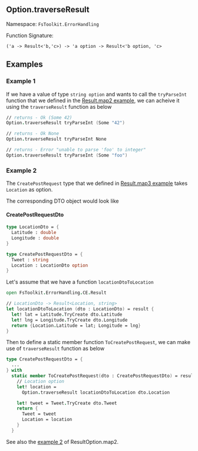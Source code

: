 ## Option.traverseResult

Namespace: `FsToolkit.ErrorHandling`

Function Signature:

```
('a -> Result<'b,'c>) -> 'a option -> Result<'b option, 'c>
```

## Examples

### Example 1

If we have a value of type `string option` and wants to call the `tryParseInt` function that we defined in the [Result.map2 example](../result/map2.md#example-1), we can acheive it using the `traverseResult` function as below

```fsharp
// returns - Ok (Some 42)
Option.traverseResult tryParseInt (Some "42") 

// returns - Ok None
Option.traverseResult tryParseInt None

// returns - Error "unable to parse 'foo' to integer"
Option.traverseResult tryParseInt (Some "foo") 
```

### Example 2

The `CreatePostRequest` type that we defined in [Result.map3 example](../result/map3.md#createpostrequest) takes `Location` as option. 

The corresponding DTO object would look like 

#### CreatePostRequestDto

```fsharp
type LocationDto = {
  Latitude : double
  Longitude : double
}

type CreatePostRequestDto = {
  Tweet : string
  Location : LocationDto option
}
```

Let's assume that we have a function `locationDtoToLocation`

```fsharp
open FsToolkit.ErrorHandling.CE.Result

// LocationDto -> Result<Location, string>
let locationDtoToLocation (dto : LocationDto) = result {
  let! lat = Latitude.TryCreate dto.Latitude
  let! lng = Longitude.TryCreate dto.Longitude
  return {Location.Latitude = lat; Longitude = lng}
}
```

Then to define a static member function `ToCreatePostRequest`, we can make use of `traverseResult` function as below

```fsharp
type CreatePostRequestDto = {
  ...
} with 
  static member ToCreatePostRequest(dto : CreatePostRequestDto) = result {
    // Location option
    let! location =
      Option.traverseResult locationDtoToLocation dto.Location

    let! tweet = Tweet.TryCreate dto.Tweet
    return {
      Tweet = tweet
      Location = location
    }
  }
```

See also the [example 2](../resultOption/map2.md#example-2) of ResultOption.map2.